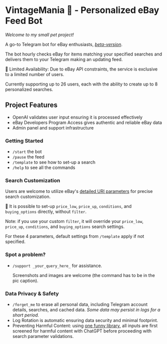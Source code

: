 # VintageMania 🍑 - Personalized eBay Feed Bot

*Welcome to my small pet project!*

A go-to Telegram bot for eBay enthusiasts, [*beta-version*](https://t.me/FinderEbayBot).

The bot hourly checks eBay for items matching your specified searches and delivers them to your Telegram making an updating feed.

🥭 Limited Availability: Due to eBay API constraints, the service is exclusive to a limited number of users.

Currently supporting up to 26 users, each with the ability to create up to 8 personalized searches.

## Project Features

- OpenAI validates user input ensuring it is processed effectively
- eBay Developers Program Access gives authentic and reliable eBay data
- Admin panel and support infrastructure

### Getting Started

- `/start` the bot
- `/pause` the feed
- `/template` to see how to set-up a search
- `/help` to see all the commands

### Search Customization

Users are welcome to utilize eBay's [detailed URI parameters](https://developer.ebay.com/api-docs/buy/browse/resources/item_summary/methods/search) for precise search customization.

🥭 It is possible to set-up `price_low`, `price_up`, `conditions`, and `buying_options` directly, without `filter`.

Note: if you use your custom `filter`, it will override your `price_low`, `price_up`, `conditions`, and `buying_options` search settings.

For these 4 parameters, default settings from `/template` apply if not specified.

### Spot a problem?

- `/support _your_query_here_` for assistance.

  Screenshots and images are welcome (the command has to be in the pic caption).

### Data Privacy & Safety

- `/forget_me` to erase all personal data, including Telegram account details, searches, and cached data.
  *Some data may persist in logs for a short period.*
- Log Rotation is automatic ensuring data security and minimal footprint.
- Preventing Harmful Content: using [one funny library](https://github.com/anilev6/easy-open-ai), all inputs are first screened for harmful content with ChatGPT before proceeding with search parameter validations.
